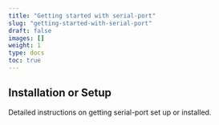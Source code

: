 ```yaml
---
title: "Getting started with serial-port"
slug: "getting-started-with-serial-port"
draft: false
images: []
weight: 1
type: docs
toc: true
---
```


## Installation or Setup
Detailed instructions on getting serial-port set up or installed.


